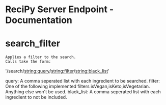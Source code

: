 # ReciPy Server Endpoint - Documentation

# search_filter

```
Applies a filter to the search.
Calls take the form:

```

'/search/<string:query>/<string:filter>/<string:black_list>'

query: A comma seperated list with each ingredient to be searched.
filter: One of the following implemented filters isVegan,isKeto,isVegetarian. Anything else won't be used.
black_list: A comma seperated list with each ingredient to not be included. 